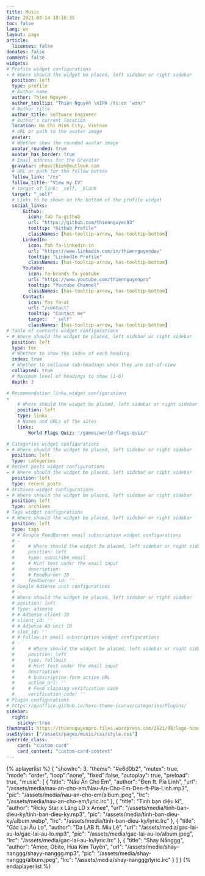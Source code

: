 ```yaml
---
title: Music
date: 2021-08-14 10:16:35
toc: false
lang: en
layout: page
article:
  licenses: false
donates: false
comment: false
widgets:
# Profile widget configurations
- # Where should the widget be placed, left sidebar or right sidebar
  position: left
  type: profile
  # Author name
  author: Thien Nguyen
  author_tooltip: "Thiện Nguyễn \nIPA /tiːɛn ˈwɪn/"
  # Author title
  author_title: Software Engineer
  # Author's current location
  location: Ho Chi Minh City, Vietnam
  # URL or path to the avatar image
  avatar:
  # Whether show the rounded avatar image
  avatar_rounded: true
  avatar_has_border: true
  # Email address for the Gravatar
  gravatar: phuocthien@outlook.com
  # URL or path for the follow button
  follow_link: "/cv"
  follow_title: "View my CV"
  # target of link: _self, _blank
  target: "_self"
  # Links to be shown on the bottom of the profile widget
  social_links:
      Github:
        icon: fab fa-github
        url: "https://github.com/thiennguyen93"
        tooltip: "Github Profile"
        classNames: [has-tooltip-arrow, has-tooltip-bottom]
      LinkedIn:
        icon: fab fa-linkedin-in
        url: "https://www.linkedin.com/in/thiennguyendev"
        tooltip: "LinkedIn Profile"
        classNames: [has-tooltip-arrow, has-tooltip-bottom]
      Youtube:
        icon: fa-brands fa-youtube
        url: "https://www.youtube.com/thiennguyenpro"
        tooltip: "Youtube Channel"
        classNames: [has-tooltip-arrow, has-tooltip-bottom]
      Contact:
        icon: fas fa-at
        url: "/contact"
        tooltip: "Contact me"
        target:  "_self"
        classNames: [has-tooltip-arrow, has-tooltip-bottom]
# Table of contents widget configurations
- # Where should the widget be placed, left sidebar or right sidebar
  position: left
  type: toc
  # Whether to show the index of each heading
  index: true
  # Whether to collapse sub-headings when they are out-of-view
  collapsed: true
  # Maximum level of headings to show (1-6)
  depth: 3

# Recommendation links widget configurations
-
    # Where should the widget be placed, left sidebar or right sidebar
    position: left
    type: links
    # Names and URLs of the sites
    links:
        World Flags Quiz: '/games/world-flags-quiz/'

# Categories widget configurations
- # Where should the widget be placed, left sidebar or right sidebar
  position: left
  type: categories
# Recent posts widget configurations
- # Where should the widget be placed, left sidebar or right sidebar
  position: left
  type: recent_posts
# Archives widget configurations
- # Where should the widget be placed, left sidebar or right sidebar
  position: left
  type: archives
# Tags widget configurations
- # Where should the widget be placed, left sidebar or right sidebar
  position: left
  type: tags
  # # Google FeedBurner email subscription widget configurations
  # -
  #     # Where should the widget be placed, left sidebar or right sidebar
  #     position: left
  #     type: subscribe_email
  #     # Hint text under the email input
  #     description:
  #     # Feedburner ID
  #     feedburner_id: ''
  # Google AdSense unit configurations
  # -
  # Where should the widget be placed, left sidebar or right sidebar
  # position: left
  # type: adsense
  # # AdSense client ID
  # client_id: ''
  # # AdSense AD unit ID
  # slot_id: ''
  # # Follow.it email subscription widget configurations
  # -
  #     # Where should the widget be placed, left sidebar or right sidebar
  #     position: left
  #     type: followit
  #     # Hint text under the email input
  #     description:
  #     # Subscription form action URL
  #     action_url: ''
  #     # Feed claiming verification code
  #     verification_code: ''
# Plugin configurations
# https://ppoffice.github.io/hexo-theme-icarus/categories/Plugins/
sidebar:
  right:
    sticky: true
thumbnail: https://thiennguyenpro.files.wordpress.com/2021/08/logo-hcmus.png
useStyles: ["/assets/pages/music/css/style.css"]
override_class:
    card: "custom-card"
    card_content: "custom-card-content"
---
```


{% aplayerlist %}
{
    "showlrc": 3,
    "theme": "#e6d0b2",
    "mutex": true,
    "mode": "order",
    "loop":"none",
    "fixed":false,
    "autoplay": true,
    "preload": true,
    "music": [
        {
            "title": "Nấu Ăn Cho Em",
            "author": "Đen ft. Pia Linh",
            "url": "/assets/media/nau-an-cho-em/Nau-An-Cho-Em-Den-ft-Pia-Linh.mp3",
            "pic": "/assets/media/nau-an-cho-em/album.jpeg",
            "lrc": "/assets/media/nau-an-cho-em/lyric.lrc"
        },
        {
            "title": "Tình bạn diệu kì",
            "author": "Ricky Star x Lăng LD x Amee",
            "url": "/assets/media/tinh-ban-dieu-ky/tinh-ban-dieu-ky.mp3",
            "pic": "/assets/media/tinh-ban-dieu-ky/album.webp",
            "lrc": "/assets/media/tinh-ban-dieu-ky/lyric.lrc"
        },
        {
            "title": "Gác Lại Âu Lo",
            "author": "Da LAB ft. Miu  Lê",
            "url": "/assets/media/gac-lai-au-lo/gac-lai-au-lo.mp3",
            "pic": "/assets/media/gac-lai-au-lo/album.jpeg",
            "lrc": "/assets/media/gac-lai-au-lo/lyric.lrc"
        },
        {
            "title": "Shay Nắnggg",
            "author": "Amee, Obito, Hứa Kim Tuyền",
            "url": "/assets/media/shay-nanggg/shayy-nanggg.mp3",
            "pic": "/assets/media/shay-nanggg/album.jpeg",
            "lrc": "/assets/media/shay-nanggg/lyric.lrc"
        }
    ]
}
{% endaplayerlist %}